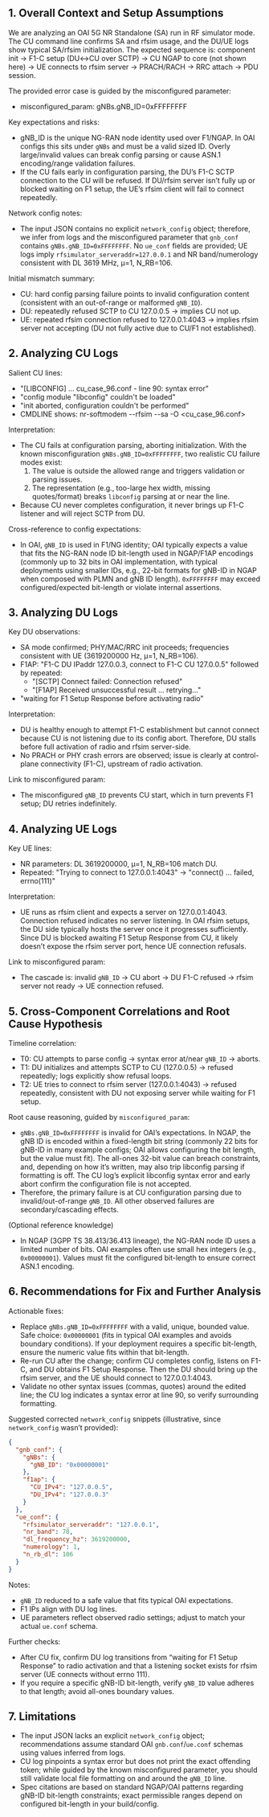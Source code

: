## 1. Overall Context and Setup Assumptions

We are analyzing an OAI 5G NR Standalone (SA) run in RF simulator mode. The CU command line confirms SA and rfsim usage, and the DU/UE logs show typical SA/rfsim initialization. The expected sequence is: component init → F1-C setup (DU↔CU over SCTP) → CU NGAP to core (not shown here) → UE connects to rfsim server → PRACH/RACH → RRC attach → PDU session.

The provided error case is guided by the misconfigured parameter:
- misconfigured_param: gNBs.gNB_ID=0xFFFFFFFF

Key expectations and risks:
- gNB_ID is the unique NG-RAN node identity used over F1/NGAP. In OAI configs this sits under `gNBs` and must be a valid sized ID. Overly large/invalid values can break config parsing or cause ASN.1 encoding/range validation failures.
- If the CU fails early in configuration parsing, the DU’s F1-C SCTP connection to the CU will be refused. If DU/rfsim server isn’t fully up or blocked waiting on F1 setup, the UE’s rfsim client will fail to connect repeatedly.

Network config notes:
- The input JSON contains no explicit `network_config` object; therefore, we infer from logs and the misconfigured parameter that `gnb_conf` contains `gNBs.gNB_ID=0xFFFFFFFF`. No `ue_conf` fields are provided; UE logs imply `rfsimulator_serveraddr=127.0.0.1` and NR band/numerology consistent with DL 3619 MHz, μ=1, N_RB=106.

Initial mismatch summary:
- CU: hard config parsing failure points to invalid configuration content (consistent with an out-of-range or malformed `gNB_ID`).
- DU: repeatedly refused SCTP to CU 127.0.0.5 → implies CU not up.
- UE: repeated rfsim connection refused to 127.0.0.1:4043 → implies rfsim server not accepting (DU not fully active due to CU/F1 not established).


## 2. Analyzing CU Logs

Salient CU lines:
- "[LIBCONFIG] ... cu_case_96.conf - line 90: syntax error"
- "config module \"libconfig\" couldn't be loaded"
- "init aborted, configuration couldn't be performed"
- CMDLINE shows: nr-softmodem --rfsim --sa -O <cu_case_96.conf>

Interpretation:
- The CU fails at configuration parsing, aborting initialization. With the known misconfiguration `gNBs.gNB_ID=0xFFFFFFFF`, two realistic CU failure modes exist:
  1) The value is outside the allowed range and triggers validation or parsing issues.
  2) The representation (e.g., too-large hex width, missing quotes/format) breaks `libconfig` parsing at or near the line.
- Because CU never completes configuration, it never brings up F1-C listener and will reject SCTP from DU.

Cross-reference to config expectations:
- In OAI, `gNB_ID` is used in F1/NG identity; OAI typically expects a value that fits the NG-RAN node ID bit-length used in NGAP/F1AP encodings (commonly up to 32 bits in OAI implementation, with typical deployments using smaller IDs, e.g., 22-bit formats for gNB-ID in NGAP when composed with PLMN and gNB ID length). `0xFFFFFFFF` may exceed configured/expected bit-length or violate internal assertions.


## 3. Analyzing DU Logs

Key DU observations:
- SA mode confirmed; PHY/MAC/RRC init proceeds; frequencies consistent with UE (3619200000 Hz, μ=1, N_RB=106).
- F1AP: "F1-C DU IPaddr 127.0.0.3, connect to F1-C CU 127.0.0.5" followed by repeated:
  - "[SCTP] Connect failed: Connection refused"
  - "[F1AP] Received unsuccessful result ... retrying..."
- "waiting for F1 Setup Response before activating radio"

Interpretation:
- DU is healthy enough to attempt F1-C establishment but cannot connect because CU is not listening due to its config abort. Therefore, DU stalls before full activation of radio and rfsim server-side.
- No PRACH or PHY crash errors are observed; issue is clearly at control-plane connectivity (F1-C), upstream of radio activation.

Link to misconfigured param:
- The misconfigured `gNB_ID` prevents CU start, which in turn prevents F1 setup; DU retries indefinitely.


## 4. Analyzing UE Logs

Key UE lines:
- NR parameters: DL 3619200000, μ=1, N_RB=106 match DU.
- Repeated: "Trying to connect to 127.0.0.1:4043" → "connect() ... failed, errno(111)"

Interpretation:
- UE runs as rfsim client and expects a server on 127.0.0.1:4043. Connection refused indicates no server listening. In OAI rfsim setups, the DU side typically hosts the server once it progresses sufficiently. Since DU is blocked awaiting F1 Setup Response from CU, it likely doesn’t expose the rfsim server port, hence UE connection refusals.

Link to misconfigured param:
- The cascade is: invalid `gNB_ID` → CU abort → DU F1-C refused → rfsim server not ready → UE connection refused.


## 5. Cross-Component Correlations and Root Cause Hypothesis

Timeline correlation:
- T0: CU attempts to parse config → syntax error at/near `gNB_ID` → aborts.
- T1: DU initializes and attempts SCTP to CU (127.0.0.5) → refused repeatedly; logs explicitly show refusal loops.
- T2: UE tries to connect to rfsim server (127.0.0.1:4043) → refused repeatedly, consistent with DU not exposing server while waiting for F1 setup.

Root cause reasoning, guided by `misconfigured_param`:
- `gNBs.gNB_ID=0xFFFFFFFF` is invalid for OAI’s expectations. In NGAP, the gNB ID is encoded within a fixed-length bit string (commonly 22 bits for gNB-ID in many example configs; OAI allows configuring the bit length, but the value must fit). The all-ones 32-bit value can breach constraints, and, depending on how it’s written, may also trip libconfig parsing if formatting is off. The CU log’s explicit libconfig syntax error and early abort confirm the configuration file is not accepted.
- Therefore, the primary failure is at CU configuration parsing due to invalid/out-of-range `gNB_ID`. All other observed failures are secondary/cascading effects.

(Optional reference knowledge)
- In NGAP (3GPP TS 38.413/36.413 lineage), the NG-RAN node ID uses a limited number of bits. OAI examples often use small hex integers (e.g., `0x00000001`). Values must fit the configured bit-length to ensure correct ASN.1 encoding.


## 6. Recommendations for Fix and Further Analysis

Actionable fixes:
- Replace `gNBs.gNB_ID=0xFFFFFFFF` with a valid, unique, bounded value. Safe choice: `0x00000001` (fits in typical OAI examples and avoids boundary conditions). If your deployment requires a specific bit-length, ensure the numeric value fits within that bit-length.
- Re-run CU after the change; confirm CU completes config, listens on F1-C, and DU obtains F1 Setup Response. Then the DU should bring up the rfsim server, and the UE should connect to 127.0.0.1:4043.
- Validate no other syntax issues (commas, quotes) around the edited line; the CU log indicates a syntax error at line 90, so verify surrounding formatting.

Suggested corrected `network_config` snippets (illustrative, since `network_config` wasn’t provided):

```json
{
  "gnb_conf": {
    "gNBs": {
      "gNB_ID": "0x00000001"  
    },
    "f1ap": {
      "CU_IPv4": "127.0.0.5",
      "DU_IPv4": "127.0.0.3"
    }
  },
  "ue_conf": {
    "rfsimulator_serveraddr": "127.0.0.1",
    "nr_band": 78,
    "dl_frequency_hz": 3619200000,
    "numerology": 1,
    "n_rb_dl": 106
  }
}
```

Notes:
- `gNB_ID` reduced to a safe value that fits typical OAI expectations.
- F1 IPs align with DU log lines.
- UE parameters reflect observed radio settings; adjust to match your actual `ue.conf` schema.

Further checks:
- After CU fix, confirm DU log transitions from “waiting for F1 Setup Response” to radio activation and that a listening socket exists for rfsim server (UE connects without errno 111).
- If you require a specific gNB-ID bit-length, verify `gNB_ID` value adheres to that length; avoid all-ones boundary values.


## 7. Limitations

- The input JSON lacks an explicit `network_config` object; recommendations assume standard OAI `gnb.conf`/`ue.conf` schemas using values inferred from logs.
- CU log pinpoints a syntax error but does not print the exact offending token; while guided by the known misconfigured parameter, you should still validate local file formatting on and around the `gNB_ID` line.
- Spec citations are based on standard NGAP/OAI patterns regarding gNB-ID bit-length constraints; exact permissible ranges depend on configured bit-length in your build/config.